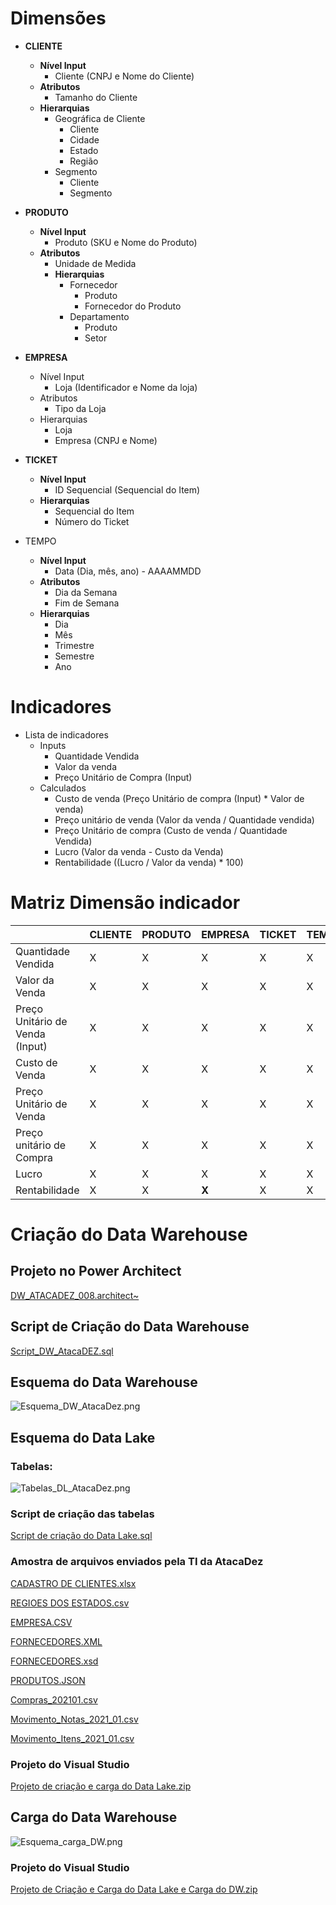 # Dimensões

- **CLIENTE**
    - **Nível Input**
        - Cliente (CNPJ e Nome do Cliente)
    - **Atributos**
        - Tamanho do Cliente
    - **Hierarquias**
        - Geográfica de Cliente
            - Cliente
            - Cidade
            - Estado
            - Região
        - Segmento
            - Cliente
            - Segmento
- **PRODUTO**
    - **Nível Input**
        - Produto (SKU e Nome do Produto)
    - **Atributos**
        - Unidade de Medida
        - **Hierarquias**
            - Fornecedor
                - Produto
                - Fornecedor do Produto
            - Departamento
                - Produto
                - Setor
- **EMPRESA**
    - Nível Input
        - Loja (Identificador e Nome da loja)
    - Atributos
        - Tipo da Loja
    - Hierarquias
        - Loja
        - Empresa (CNPJ e Nome)
- **TICKET**
    - **Nível Input**
        - ID Sequencial (Sequencial do Item)
    - **Hierarquias**
        - Sequencial do Item
        - Número do Ticket
    
- TEMPO
    - **Nível Input**
        - Data (Dia, mês, ano) - AAAAMMDD
    - **Atributos**
        - Dia da Semana
        - Fim de Semana
    - **Hierarquias**
        - Dia
        - Mês
        - Trimestre
        - Semestre
        - Ano

# Indicadores

- Lista de indicadores
    - Inputs
        - Quantidade Vendida
        - Valor da venda
        - Preço Unitário de Compra (Input)
    - Calculados
        - Custo de venda (Preço Unitário de compra (Input) * Valor de venda)
        - Preço unitário de venda (Valor da venda / Quantidade vendida)
        - Preço Unitário de compra (Custo de venda / Quantidade Vendida)
        - Lucro (Valor da venda - Custo da Venda)
        - Rentabilidade ((Lucro / Valor da venda) * 100)

# Matriz Dimensão indicador

|  | CLIENTE | PRODUTO | EMPRESA | TICKET | TEMPO |
| --- | --- | --- | --- | --- | --- |
| Quantidade Vendida | X | X | X | X | X |
| Valor da Venda | X | X | X | X | X |
| Preço Unitário de Venda (Input) | X | X | X | X | X |
| Custo de Venda | X | X | X | X | X |
| Preço Unitário de Venda | X | X | X | X | X |
| Preço unitário de Compra | X | X | X | X | X |
| Lucro | X | X | X | X | X |
| Rentabilidade | X | X | **X** | X | X |

# Criação do Data Warehouse

## Projeto no Power Architect

[DW_ATACADEZ_008.architect~](source/DW_ATACADEZ.architect)

## Script de Criação do Data Warehouse

[Script_DW_AtacaDEZ.sql](source/Script_DW_AtacaDEZ.sql)

## Esquema do Data Warehouse

![Esquema_DW_AtacaDez.png](images/Esquema_DW_AtacaDez.png)

## Esquema do Data Lake

### Tabelas:

![Tabelas_DL_AtacaDez.png](images/Tabelas_DL_AtacaDez.png)

### Script de criação das tabelas

[Script de criação do Data Lake.sql](source/Script_de_criacao_do_Data_Lake.sql)

### Amostra de arquivos enviados pela TI da AtacaDez

[CADASTRO DE CLIENTES.xlsx](source/CADASTRO%20DE%20CLIENTES.xlsx)

[REGIOES DOS ESTADOS.csv](https://prod-files-secure.s3.us-west-2.amazonaws.com/89330e96-0a7d-4165-934e-6209cd391bf1/b3bcd7dd-82c1-4aaa-bd9f-b7a5dcdf25f4/REGIOES_DOS_ESTADOS.csv)

[EMPRESA.CSV](https://prod-files-secure.s3.us-west-2.amazonaws.com/89330e96-0a7d-4165-934e-6209cd391bf1/3be0d544-7425-482d-9890-a80ab4268837/EMPRESA.csv)

[FORNECEDORES.XML](https://prod-files-secure.s3.us-west-2.amazonaws.com/89330e96-0a7d-4165-934e-6209cd391bf1/b1769a84-470e-40b3-874a-099740bd5b8c/FORNECEDORES.xml)

[FORNECEDORES.xsd](https://prod-files-secure.s3.us-west-2.amazonaws.com/89330e96-0a7d-4165-934e-6209cd391bf1/66c36559-70a7-4889-acad-1d4b1d2ebc2f/FORNECEDORES.xsd)

[PRODUTOS.JSON](https://prod-files-secure.s3.us-west-2.amazonaws.com/89330e96-0a7d-4165-934e-6209cd391bf1/3bbd7442-e45e-4019-b215-ec632c363d8e/PRODUTOS.json)

[Compras_202101.csv](https://prod-files-secure.s3.us-west-2.amazonaws.com/89330e96-0a7d-4165-934e-6209cd391bf1/14065312-7cdd-4f69-b913-3b9692964d43/Compras_202101.csv)

[Movimento_Notas_2021_01.csv](https://prod-files-secure.s3.us-west-2.amazonaws.com/89330e96-0a7d-4165-934e-6209cd391bf1/2c21f899-2bf0-432a-86cd-e7e995550ec8/Movimento_Notas_2021_01.csv)

[Movimento_Itens_2021_01.csv](https://prod-files-secure.s3.us-west-2.amazonaws.com/89330e96-0a7d-4165-934e-6209cd391bf1/28a968c8-de6a-4110-9aae-308dcd861134/Movimento_Itens_2021_01.csv)

### Projeto do Visual Studio

[Projeto de criação e carga do Data Lake.zip](https://prod-files-secure.s3.us-west-2.amazonaws.com/89330e96-0a7d-4165-934e-6209cd391bf1/d501e40e-8e36-4f91-98f1-f961a9d7eac7/Projeto_de_criao_e_carga_do_Data_Lake.zip)

## Carga do Data Warehouse

![Esquema_carga_DW.png](images/Esquema_de_carga_DW.png)

### Projeto do Visual Studio

[Projeto de Criação e Carga do Data Lake e Carga do DW.zip](source/Projeto%20de%20Criação%20e%20carga%20do%20Data%20Lake%20e%20Carga%20do%20DW.zip)

